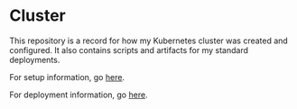 # Cluster

This repository is a record for how my Kubernetes cluster was created and configured. It also contains scripts and artifacts for my standard deployments.

For setup information, go [here](setup/README.md).

For deployment information, go [here](deployments/README.md).
